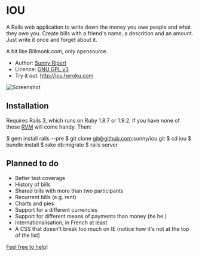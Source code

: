 IOU
===

A Rails web application to write down the money you owe people and what they owe you. Create bills with a friend's name, a descrition and an amount. Just write it once and forget about it.

A bit like Billmonk.com, only opensource.

* Author: [Sunny Ripert](http://sunfox.org)
* Licence: [GNU GPL v3](http://www.gnu.org/licenses/gpl.html)
* Try it out: <http://iou.heroku.com>

![Screenshot](http://github.com/sunny/iou/raw/master/public/images/screenshot.png)

Installation
------------

Requires Rails 3, which runs on Ruby 1.8.7 or 1.9.2. If you have none of these [RVM](http://rvm.beginrescueend.com/) will come handy. Then:

  $ gem install rails --pre
  $ git clone git@github.com:sunny/iou.git
  $ cd iou
  $ bundle install
  $ rake db:migrate
  $ rails server

Planned to do
-------------

* Better test coverage
* History of bills
* Shared bills with more than two participants
* Recurrent bills (e.g. rent)
* Charts and pies
* Support for a different currencies
* Support for different means of payments than money (he he.)
* Internationalisation, in French at least
* A CSS that doesn't break too much on IE (notice how it's not at the top of the list)

[Feel free to help](http://github.com/sunny/iou)!
